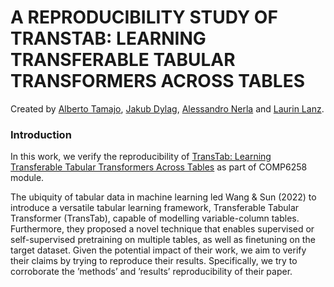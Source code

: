 # A REPRODUCIBILITY STUDY OF TRANSTAB: LEARNING TRANSFERABLE TABULAR TRANSFORMERS ACROSS TABLES
Created by <a href="https://github.com/albertotamajo" target="_blank">Alberto Tamajo</a>, <a href="https://github.com/JakubDylag" target="_blank">Jakub Dylag</a>, <a href="" target="_blank">Alessandro Nerla</a> and <a href="" target="_blank">Laurin Lanz</a>.

### Introduction
In this work, we verify the reproducibility of <a href="https://arxiv.org/abs/2205.09328" target="_blank">TransTab: Learning Transferable Tabular Transformers Across Tables</a> as part of COMP6258 module.

The ubiquity of tabular data in machine learning led Wang & Sun (2022) to introduce a versatile tabular learning framework, Transferable Tabular Transformer (TransTab), capable of modelling variable-column tables. Furthermore, they proposed a novel technique that enables supervised or self-supervised pretraining on multiple tables, as well as finetuning on the target dataset. Given the potential impact of their work, we aim to verify their claims by trying to reproduce their results. Specifically, we try to corroborate the ’methods’ and ’results’ reproducibility of their paper.

